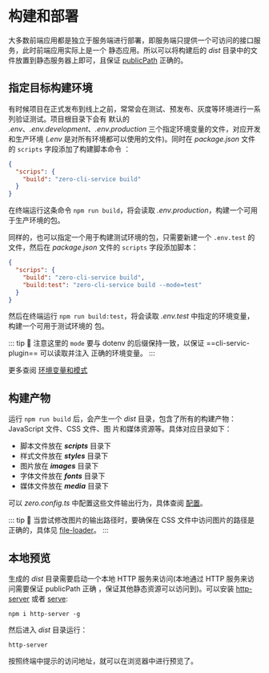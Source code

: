 # 构建和部署

大多数前端应用都是独立于服务端进行部署，即服务端只提供一个可访问的接口服务，此时前端应用实际上是一个
静态应用。所以可以将构建后的 _dist_ 目录中的文件放置到静态服务器上即可，且保证
[publicPath](../config/README.md#publicpath) 正确的。

## 指定目标构建环境

有时候项目在正式发布到线上之前，常常会在测试、预发布、灰度等环境进行一系列验证测试。项目根目录下会有
默认的 _.env_、_.env.development_、_.env.production_ 三个指定环境变量的文件，对应开发和生产环境
(_.env_ 是对所有环境都可以使用的文件)。同时在 _package.json_ 文件的 `scripts` 字段添加了构建脚本命令
：

```json
{
  "scrips": {
    "build": "zero-cli-service build"
  }
}
```

在终端运行这条命令 `npm run build`，将会读取 _.env.production_，构建一个可用于生产环境的包。

同样的，也可以指定一个用于构建测试环境的包，只需要新建一个 `.env.test` 的文件，然后在 _package.json_
文件的 `scripts` 字段添加脚本：

```json {4}
{
  "scrips": {
    "build": "zero-cli-service build",
    "build:test": "zero-cli-service build --mode=test"
  }
}
```

然后在终端运行 `npm run build:test`，将会读取 _.env.test_ 中指定的环境变量，构建一个可用于测试环境的
包。

::: tip 🙋 注意这里的 `mode` 要与 dotenv 的后缀保持一致，以保证 ==cli-servic-plugin== 可以读取并注入
正确的环境变量。 :::

更多查阅 [环境变量和模式](mode-and-env.md)

## 构建产物

运行 `npm run build` 后，会产生一个 _dist_ 目录，包含了所有的构建产物：JavaScript 文件、CSS 文件、图
片和媒体资源等。具体对应目录如下：

- 脚本文件放在 **_scripts_** 目录下
- 样式文件放在 **_styles_** 目录下
- 图片放在 **_images_** 目录下
- 字体文件放在 **_fonts_** 目录下
- 媒体文件放在 **_media_** 目录下

可以 _zero.config.ts_ 中配置这些文件输出行为，具体查阅 [配置](../config/#zero-config-ts)。

::: tip 🙋 当尝试修改图片的输出路径时，要确保在 CSS 文件中访问图片的路径是正确的，具体见
[file-loader](https://www.npmjs.com/package/file-loader#publicpath)。 :::

## 本地预览

生成的 _dist_ 目录需要启动一个本地 HTTP 服务来访问(本地通过 HTTP 服务来访问需要保证 publicPath 正确
，保证其他静态资源可以访问到)。可以安装
[http-server](https://github.com/http-party/http-server#readme) 或者
[serve](https://github.com/zeit/serve#readme):

```shell
npm i http-server -g
```

然后进入 _dist_ 目录运行：

```shell
http-server
```

按照终端中提示的访问地址，就可以在浏览器中进行预览了。
